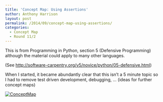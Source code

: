 ```yaml
---
title: 'Concept Map: Using Assertions'
author: Anthony Harrison
layout: post
permalink: /2014/09/concept-map-using-assertions/
categories:
  - Concept Map
  - Round 11/2
---
```

This is from Programming in Python, section 5 (Defensive Programming) although the material could apply to many other languages.

(See http://software-carpentry.org/v5/novice/python/05-defensive.html)

When I started, it became abundantly clear that this isn&#8217;t a 5 minute topic so I had to remove test driven development, debugging, &#8230; (ideas for further concept maps)

[<img class="alignnone size-medium wp-image-8628" alt="ConceptMap" src="http://teaching.software-carpentry.org/wp-content/uploads/2014/09/ConceptMap-300x168.png" />][1]

 [1]: http://teaching.software-carpentry.org/wp-content/uploads/2014/09/ConceptMap.png